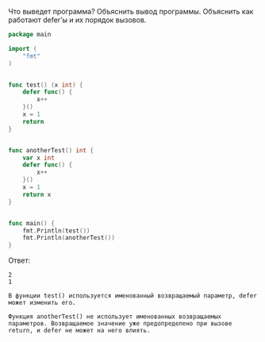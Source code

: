 Что выведет программа? Объяснить вывод программы. Объяснить как работают defer’ы и их порядок вызовов.

```go
package main

import (
	"fmt"
)


func test() (x int) {
	defer func() {
		x++
	}()
	x = 1
	return
}


func anotherTest() int {
	var x int
	defer func() {
		x++
	}()
	x = 1
	return x
}


func main() {
	fmt.Println(test())
	fmt.Println(anotherTest())
}
```

Ответ:
```
2
1

В функции test() используется именованный возвращаемый параметр, defer может изменить его.

Функция anotherTest() не использует именованных возвращаемых параметров. Возвращаемое значение уже предопределено при вызове return, и defer не может на него влиять.

```
